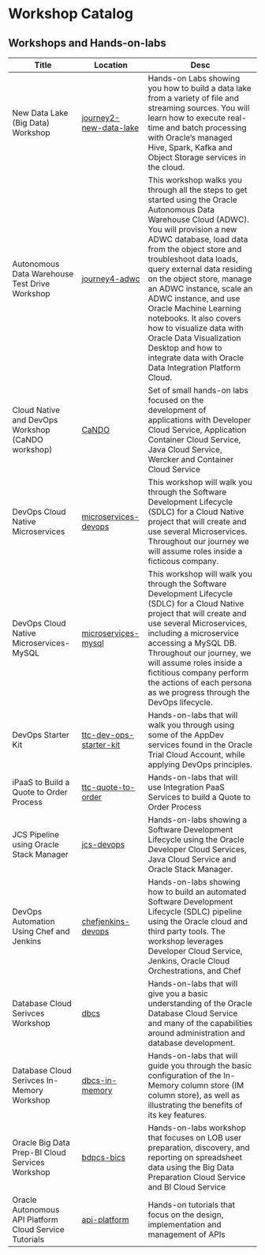 # Workshop Catalog


## Workshops and Hands-on-labs

| Title | Location | Desc |
| ----- | -------- | ---- |
| New Data Lake (Big Data) Workshop | [journey2-new-data-lake](https://oracle.github.io/learning-library/workshops/journey2-new-data-lake) | Hands-on Labs showing you how to build a data lake from a variety of file and streaming sources. You will learn how to execute real-time and batch processing with Oracle’s managed Hive, Spark, Kafka and Object Storage services in the cloud. |
| Autonomous Data Warehouse Test Drive Workshop | [journey4-adwc](https://oracle.github.io/learning-library/workshops/journey4-adwc) | This workshop walks you through all the steps to get started using the Oracle Autonomous Data Warehouse Cloud (ADWC). You will provision a new ADWC database, load data from the object store and troubleshoot data loads, query external data residing on the object store, manage an ADWC instance, scale an ADWC instance, and use Oracle Machine Learning notebooks.  It also covers how to visualize data with Oracle Data Visualization Desktop and how to integrate data with Oracle Data Integration Platform Cloud. |
| Cloud Native and DevOps Workshop (CaNDO workshop) | [CaNDO](https://github.com/oracle/learning-library/tree/master/workshops/cloud-native-devops-workshop) | Set of small hands-on labs focused on the development of applications with Developer Cloud Service, Application Container Cloud Service, Java Cloud Service, Wercker and Container Cloud Service |
| DevOps Cloud Native Microservices | [microservices-devops](https://github.com/oracle/learning-library/tree/master/workshops/microservices/) | This workshop will walk you through the Software Development Lifecycle (SDLC) for a Cloud Native project that will create and use several Microservices. Throughout our journey we will assume roles inside a ficticous company. |
| DevOps Cloud Native Microservices-MySQL | [microservices-mysql](https://github.com/oracle/learning-library/tree/master/workshops/microservices-mysql/) | This workshop will walk you through the Software Development Lifecycle (SDLC) for a Cloud Native project that will create and use several Microservices, including a microservice accessing a MySQL DB. Throughout our journey, we will assume roles inside a fictitious company perform the actions of each persona as we progress through the DevOps lifecycle.|
| DevOps Starter Kit | [ttc-dev-ops-starter-kit](https://oracle.github.io/learning-library/workshops/ttc-dev-ops-starter-kit/) | Hands-on-labs that will walk you through using some of the AppDev services found in the Oracle Trial Cloud Account, while applying DevOps principles. |
| iPaaS to Build a Quote to Order Process | [ttc-quote-to-order](https://oracle.github.io/learning-library/workshops/ttc-quote-to-order/) | Hands-on-labs that will use Integration PaaS Services to build a Quote to Order Process |
| JCS Pipeline using Oracle Stack Manager | [jcs-devops](https://oracle.github.io/learning-library/workshops/jcs-devops/) | Hands-on-labs showing a Software Development Lifecycle using the Oracle Developer Cloud Services, Java Cloud Service and Oracle Stack Manager.|
| DevOps Automation Using Chef and Jenkins | [chefjenkins-devops](https://oracle.github.io/learning-library/workshops/chefjenkins-devops/) | Hands-on-labs showing how to build an automated Software Development Lifecycle (SDLC) pipeline using the Oracle cloud and third party tools. The workshop leverages Developer Cloud Service, Jenkins, Oracle Cloud Orchestrations, and Chef|
| Database Cloud Serivces Workshop | [dbcs](https://oracle.github.io/learning-library/workshops/dbcs/) | Hands-on-labs that will give you a basic understanding of the Oracle Database Cloud Service and many of the capabilities around administration and database development.|
| Database Cloud Serivces In-Memory Workshop | [dbcs-in-memory](./dbcs-in-memory/) | Hands-on-labs that will guide you through the basic configuration of the In-Memory column store (IM column store), as well as illustrating the benefits of its key features.|
|Oracle Big Data Prep-BI Cloud Services Workshop | [bdpcs-bics](./bdpcs-bics/) | Hands-on-labs workshop that focuses on LOB user preparation, discovery, and reporting on spreadsheet data using the Big Data Preparation Cloud Service and BI Cloud Service|
|Oracle Autonomous API Platform Cloud Service Tutorials | [api-platform](./api-platform/) | Hands-on tutorials that focus on the design, implementation and management of APIs|
